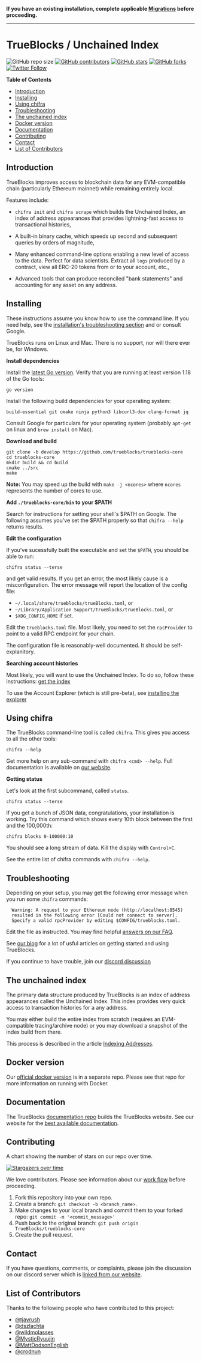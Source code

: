 <!-- markdownlint-disable MD033 MD036 MD041 -->
<b>If you have an existing installation, complete applicable [Migrations](https://github.com/TrueBlocks/trueblocks-core/blob/develop/MIGRATIONS.md) before proceeding.</b><hr>

<h1>TrueBlocks / Unchained Index</h1>

![GitHub repo size](https://img.shields.io/github/repo-size/TrueBlocks/trueblocks-core)
[![GitHub contributors](https://img.shields.io/github/contributors/TrueBlocks/trueblocks-core)](https://github.com/TrueBlocks/trueblocks-core/contributors)
[![GitHub stars](https://img.shields.io/github/stars/TrueBlocks/trueblocks-core?style%3Dsocial)](https://github.com/TrueBlocks/trueblocks-core/stargazers)
[![GitHub forks](https://img.shields.io/github/forks/TrueBlocks/trueblocks-core?style=social)](https://github.com/TrueBlocks/trueblocks-core/network/members)
[![Twitter Follow](https://img.shields.io/twitter/follow/trueblocks?style=social)](https://twitter.com/trueblocks)

**Table of Contents**

- [Introduction](#introduction)
- [Installing](#installing)
- [Using chifra](#using-chifra)
- [Troubleshooting](#troubleshooting)
- [The unchained index](#the-unchained-index)
- [Docker version](#docker-version)
- [Documentation](#documentation)
- [Contributing](#contributing)
- [Contact](#contact)
- [List of Contributors](#list-of-contributors)

## Introduction

TrueBlocks improves access to blockchain data for any EVM-compatible chain (particularly Ethereum mainnet) while remaining entirely local.

Features include:

- `chifra init` and `chifra scrape` which builds the Unchained Index, an index of address appearances that provides lightning-fast access to transactional histories,

- A built-in binary cache, which speeds up second and subsequent queries by orders of magnitude,

- Many enhanced command-line options enabling a new level of access to the data. Perfect for data scientists. Extract all `logs` produced by a contract, view all ERC-20 tokens from or to your account, etc.,

- Advanced tools that can produce reconciled "bank statements" and accounting for any asset on any address.

## Installing

These instructions assume you know how to use the command line. If you need help, see the [installation's troubleshooting section](https://trueblocks.io/docs/install/install-trueblocks/#troubleshooting) and or consult Google.

TrueBlocks runs on Linux and Mac. There is no support, nor will there ever be, for Windows.

**Install dependencies**

Install the [latest Go version](https://golang.org/doc/install). Verify that you are running at least version 1.18 of the Go tools:

```[shell]
go version
```

Install the following build dependencies for your operating system:

`build-essential git cmake ninja python3 libcurl3-dev clang-format jq`

Consult Google for particulars for your operating system (probably `apt-get` on linux and `brew install` on Mac).

**Download and build**

```[shell]
git clone -b develop https://github.com/trueblocks/trueblocks-core
cd trueblocks-core
mkdir build && cd build
cmake ../src
make
```

**Note:** You may speed up the build with `make -j <ncores>` where `ncores` represents the number of cores to use.

**Add `./trueblocks-core/bin` to your $PATH**

Search for instructions for setting your shell's $PATH on Google. The following assumes you've set the $PATH properly so that `chifra --help` returns results.

**Edit the configuration**

If you've sucessfully built the executable and set the `$PATH`, you should be able to run:

```[shell]
chifra status --terse
```

and get valid results. If you get an error, the most likely cause is a misconfiguration. The error message will report the location of the config file:

- `~/.local/share/trueblocks/trueBlocks.toml`, or
- `~/Library/Application Support/TrueBlocks/trueBlocks.toml`, or
- `$XDG_CONFIG_HOME` if set.

Edit the `trueblocks.toml` file. Most likely, you need to set the `rpcProvider` to point to a valid RPC endpoint for your chain.

The configuration file is reasonably-well documented. It should be self-explanitory.

**Searching account histories**

Most likely, you will want to use the Unchained Index. To do so, follow these instructions: [get the index](https://trueblocks.io/docs/install/get-the-index/)

To use the Account Explorer (which is still pre-beta), see [installing the explorer](https://trueblocks.io/docs/install/install-explorer/)

## Using chifra

The TrueBlocks command-line tool is called `chifra`. This gives you access to all the other tools:

```[shell]
chifra --help
```

Get more help on any sub-command with `chifra <cmd> --help`. Full documentation is available on [our website](https://trueblocks.io).

**Getting status**

Let's look at the first subcommand, called `status`.

```[shell]
chifra status --terse
```

If you get a bunch of JSON data, congratulations, your installation is working.  Try this command which shows every 10th block between the first and the 100,000th:

```[shell]
chifra blocks 0-100000:10
```

You should see a long stream of data. Kill the display with `Control+C`.

See the entire list of chifra commands with `chifra --help`.

## Troubleshooting

Depending on your setup, you may get the following error message when you run some `chifra` commands:

```[shell]
  Warning: A request to your Ethereum node (http://localhost:8545)
  resulted in the following error [Could not connect to server].
  Specify a valid rpcProvider by editing $CONFIG/trueblocks.toml.
```

Edit the file as instructed. You may find helpful [answers on our FAQ](https://trueblocks.io/blog/faq/).

See [our blog](https://trueblocks.io/blog/) for a lot of usful articles on getting started and using TrueBlocks.

If you continue to have trouble, join our [discord discussion](https://discord.gg/kAFcZH2x7K)

## The unchained index

The primary data structure produced by TrueBlocks is an index of address appearances called the Unchained Index. This index provides very quick access to transaction histories for a any address.

You may either build the entire index from scratch (requires an EVM-compatible tracing/archive node) or you may download a snapshot of the index build from there.

This process is described in the article [Indexing Addresses](https://trueblocks.io/docs/install/get-the-index/).

## Docker version

Our [official docker version](https://github.com/TrueBlocks/trueblocks-docker) is in a separate repo. Please see that repo for more information on running with Docker.

## Documentation

The TrueBlocks [documentation repo](https://github.com/TrueBlocks/trueblocks-docs) builds the TrueBlocks website. See our website for the [best available documentation](https://trueblocks.io/).

## Contributing

A chart showing the number of stars on our repo over time.

[![Stargazers over time](https://starchart.cc/TrueBlocks/trueblocks-core.svg)](https://starchart.cc/TrueBlocks/trueblocks-core)

We love contributors. Please see information about our [work flow](https://github.com/TrueBlocks/trueblocks-core/blob/develop/docs/BRANCHING.md) before proceeding.

1. Fork this repository into your own repo.
2. Create a branch: `git checkout -b <branch_name>`.
3. Make changes to your local branch and commit them to your forked repo: `git commit -m '<commit_message>'`
4. Push back to the original branch: `git push origin TrueBlocks/trueblocks-core`
5. Create the pull request.

## Contact

If you have questions, comments, or complaints, please join the discussion on our discord server which is [linked from our website](https://trueblocks.io).

## List of Contributors

Thanks to the following people who have contributed to this project:

- [@tjayrush](https://github.com/tjayrush)
- [@dszlachta](https://github.com/dszlachta)
- [@wildmolasses](https://github.com/wildmolasses)
- [@MysticRyuujin](https://github.com/MysticRyuujin)
- [@MattDodsonEnglish](https://github.com/MattDodsonEnglish)
- [@crodnun](https://github.com/crodnun)

